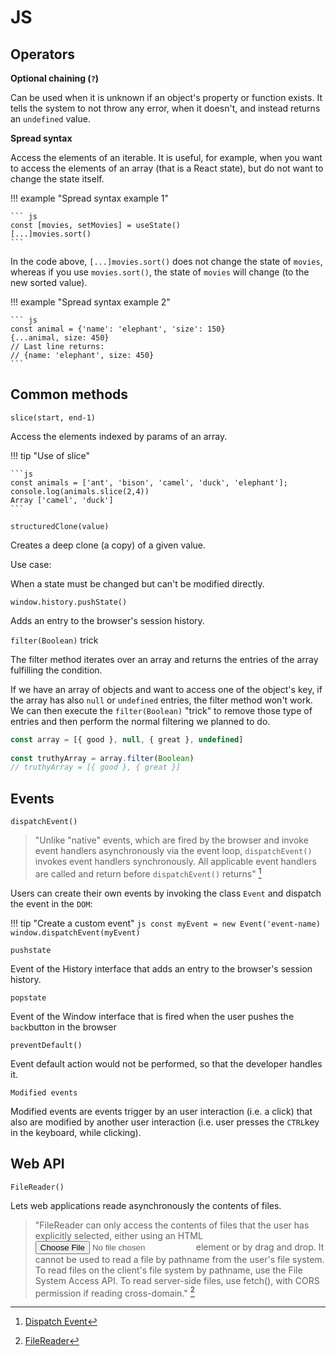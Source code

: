 # JS
## Operators
**Optional chaining (`?`)**

Can be used when it is unknown if an object's property or function exists. It tells the system to not throw any error, when it doesn't, and instead returns an `undefined` value.

**Spread syntax**

Access the elements of an iterable. It is useful, for example, when you want to access the elements of an array (that is a React state), but do not want to change the state itself.

!!! example "Spread syntax example 1"

    ``` js
    const [movies, setMovies] = useState()
    [...]movies.sort()
    ```
In the code above, `[...]movies.sort()` does not change the state of `movies`, whereas if you use `movies.sort()`, the state of `movies` will change (to the new sorted value).

!!! example "Spread syntax example 2"

    ``` js
    const animal = {'name': 'elephant', 'size': 150}
    {...animal, size: 450}
    // Last line returns:
    // {name: 'elephant', size: 450}
    ```

## Common methods

`slice(start, end-1)` 

Access the elements indexed by params of an array.

!!! tip "Use of slice"

    ```js
    const animals = ['ant', 'bison', 'camel', 'duck', 'elephant'];
    console.log(animals.slice(2,4))
    Array ['camel', 'duck']
    ```

`structuredClone(value)`

Creates a deep clone (a copy) of a given value.

Use case:

When a state must be changed but can't be modified directly.

`window.history.pushState()`

Adds an entry to the browser's session history.

`filter(Boolean)` trick

The filter method iterates over an array and returns the entries of the array fulfilling the condition. 

If we have an array of objects and want to access one of the object's key, if the array has also `null` or `undefined` entries, the filter method won't work. We can then execute the `filter(Boolean)` "trick" to remove those type of entries and then perform the normal filtering we planned to do.

```js
const array = [{ good }, null, { great }, undefined]
 
const truthyArray = array.filter(Boolean)
// truthyArray = [{ good }, { great }]
```

## Events

`dispatchEvent()`

 > "Unlike "native" events, which are fired by the browser and invoke event handlers asynchronously via the event loop, `dispatchEvent()` invokes event handlers synchronously. All applicable event handlers are called and return before `dispatchEvent()` returns" [^1] 
 
[^1]: [Dispatch Event](https://developer.mozilla.org/en-US/docs/Web/API/EventTarget/dispatchEvent)

Users can create their own events by invoking the class ``Event`` and dispatch the event in the `DOM`:

!!! tip "Create a custom event"
    ```js
        const myEvent = new Event('event-name)
        window.dispatchEvent(myEvent)
    ```

`pushstate`

Event of the History interface that adds an entry to the browser's session history.

`popstate`

Event of the Window interface that is fired when the user pushes the `back`button in the browser 

`preventDefault()`

Event default action would not be performed, so that the developer handles it.

`Modified events`

Modified events are events trigger by an user interaction (i.e. a click) that also are modified by another user interaction (i.e. user presses the `CTRL`key in the keyboard, while clicking).

## Web API

`FileReader()`

Lets web applications reade asynchronously the contents of files. 

 > "FileReader can only access the contents of files that the user has explicitly selected, either using an HTML <input type="file"> element or by drag and drop. It cannot be used to read a file by pathname from the user's file system. To read files on the client's file system by pathname, use the File System Access API. To read server-side files, use fetch(), with CORS permission if reading cross-domain." [^2]

 [^2]: [FileReader](https://developer.mozilla.org/en-US/docs/Web/API/FileReader)